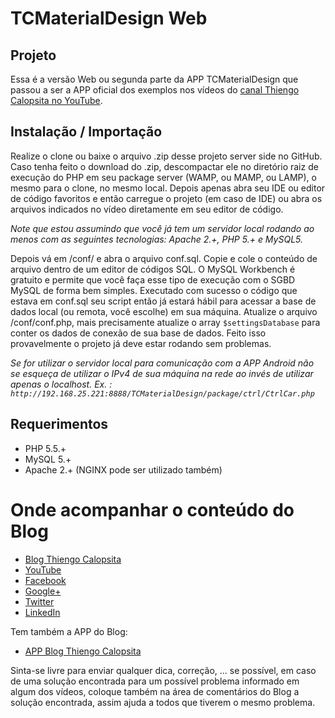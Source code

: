 TCMaterialDesign Web
===========================================

## Projeto ##

Essa é a versão Web ou segunda parte da APP TCMaterialDesign que passou a ser a APP oficial dos exemplos nos vídeos do [canal Thiengo Calopsita no YouTube](https://www.youtube.com/user/thiengoCalopsita).

## Instalação / Importação ##

Realize o clone ou baixe o arquivo .zip desse projeto server side no GitHub. Caso tenha feito o download do .zip, descompactar ele no diretório raiz de execução do PHP em seu package server (WAMP, ou MAMP, ou LAMP), o mesmo para o clone, no mesmo local. Depois apenas abra seu IDE ou editor de código favoritos e então carregue o projeto (em caso de IDE) ou abra os arquivos indicados no vídeo diretamente em seu editor de código.

*Note que estou assumindo que você já tem um servidor local rodando ao menos com as seguintes tecnologias: Apache 2.+, PHP 5.+ e MySQL5.*

Depois vá em /conf/ e abra o arquivo conf.sql. Copie e cole o conteúdo de arquivo dentro de um editor de códigos SQL. O MySQL Workbench é gratuito e permite que você faça esse tipo de execução com o SGBD MySQL de forma bem simples. Executado com sucesso o código que estava em conf.sql seu script então já estará hábil para acessar a base de dados local (ou remota, você escolhe) em sua máquina. Atualize o arquivo /conf/conf.php, mais precisamente atualize o array `$settingsDatabase` para conter os dados de conexão de sua base de dados. Feito isso provavelmente o projeto já deve estar rodando sem problemas.

*Se for utilizar o servidor local para comunicação com a APP Android não se esqueça de utilizar o IPv4 de sua máquina na rede ao invés de utilizar apenas o localhost. Ex. : `http://192.168.25.221:8888/TCMaterialDesign/package/ctrl/CtrlCar.php`*

## Requerimentos ##

* PHP 5.5.+
* MySQL 5.+
* Apache 2.+ (NGINX pode ser utilizado também)

# Onde acompanhar o conteúdo do Blog #

* [Blog Thiengo Calopsita](http://www.thiengo.com.br/)
* [YouTube](https://www.youtube.com/user/thiengoCalopsita)
* [Facebook](https://www.facebook.com/thiengoCalopsita)
* [Google+](https://plus.google.com/+ThiengoCalopsita/posts)
* [Twitter](https://twitter.com/thiengoCalops)
* [LinkedIn](https://www.linkedin.com/pub/vin%C3%ADcius-thiengo/80/9b1/517)

Tem também a APP do Blog:

* [APP Blog Thiengo Calopsita](https://play.google.com/store/apps/details?id=br.thiengocalopsita&hl=pt_BR)

Sinta-se livre para enviar qualquer dica, correção, ... se possível, em caso de uma solução encontrada para um possível problema informado em algum dos vídeos, coloque também na área de comentários do Blog a solução encontrada, assim ajuda a todos que tiverem o mesmo problema.
